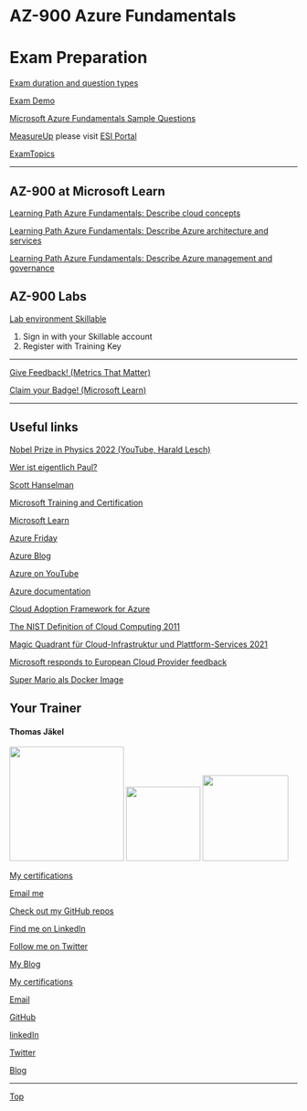 # AZ-900 Azure Fundamentals

# Exam Preparation

[Exam duration and question types](https://learn.microsoft.com/en-us/certifications/exam-duration-question-types)

[Exam Demo](https://aka.ms/examdemo)

[Microsoft Azure Fundamentals Sample Questions](https://learn.microsoft.com/en-us/certifications/resources/az-900-sample-questions)

[MeasureUp](https://www.measureup.com/microsoft-official-practice-test-az-900-microsoft-azure-fundamentals.html) please visit [ESI Portal](https://esi.microsoft.com/)

[ExamTopics](https://www.examtopics.com/)

---


## AZ-900 at Microsoft Learn

[Learning Path Azure Fundamentals: Describe cloud concepts](https://learn.microsoft.com/en-us/training/paths/microsoft-azure-fundamentals-describe-cloud-concepts/)

[Learning Path Azure Fundamentals: Describe Azure architecture and services](https://learn.microsoft.com/en-us/training/paths/azure-fundamentals-describe-azure-architecture-services/)

[Learning Path Azure Fundamentals: Describe Azure management and governance](https://learn.microsoft.com/en-us/training/paths/describe-azure-management-governance/)


## AZ-900 Labs

[Lab environment Skillable](https://brainymotion.learnondemand.net) 

1. Sign in with your Skillable account 
2. Register with Training Key

---

[Give Feedback! (Metrics That Matter)](#az-900-azure-fundamentals)

[Claim your Badge! (Microsoft Learn)](#az-900-azure-fundamentals)

---



## Useful links

[Nobel Prize in Physics 2022 (YouTube, Harald Lesch)](https://www.youtube.com/watch?v=-F8VFBrq1uU)

[Wer ist eigentlich Paul?](https://www.youtube.com/watch?v=FNZyCK1HwXM)

[Scott Hanselman](https://www.hanselman.com/)

[Microsoft Training and Certification](https://aka.ms/traincertposter)

[Microsoft Learn](https://docs.microsoft.com/en-us/learn/)

[Azure Friday](https://docs.microsoft.com/en-us/shows/azure-friday/)

[Azure Blog](https://azure.microsoft.com/en-us/blog/)

[Azure on YouTube](https://www.youtube.com/c/MicrosoftAzure)

[Azure documentation](https://docs.microsoft.com/en-us/azure/)

[Cloud Adoption Framework for Azure](https://docs.microsoft.com/en-us/azure/cloud-adoption-framework/)

[The NIST Definition of Cloud Computing 2011](https://csrc.nist.gov/publications/detail/sp/800-145/final)

[Magic Quadrant für Cloud-Infrastruktur und Plattform-Services 2021](https://www.gartner.com/technology/media-products/reprints/AWS/1-271W1OSP-DEU.html)

[Microsoft responds to European Cloud Provider feedback](https://blogs.microsoft.com/eupolicy/2022/05/18/microsoft-responds-to-european-cloud-provider-feedback-with-new-programs-and-principles/)

[Super Mario als Docker Image](https://hub.docker.com/r/bharathshetty4/supermario)




##  Your Trainer
#### Thomas Jäkel

<img src="https://download69118.blob.core.windows.net/anon/Profilbild.jpg" width="200"/>
<a href="https://www.credly.com/badges/c1fe9e82-60d2-4268-8204-3709479a2bf9/public_url"><img src="https://download69118.blob.core.windows.net/anon/MCT-badge.png" width="130"/></a>
<a href="https://www.credly.com/badges/fc4737d8-923a-4d37-8f1a-497c08a7c1ff/public_url"><img src="https://download69118.blob.core.windows.net/anon/AAI-badge.png" width="150"/></a>

[My certifications](https://www.credly.com/users/thomas-jakel)

[Email me](mailto:thomas.jaekel@brainymotion.de?subject=SC-900)

[Check out my GitHub repos](https://github.com/www42)

[Find me on LinkedIn](https://linkedin.com/in/tjkkll)

[Follow me on Twitter](https://twitter.com/tjkkll)

[My Blog](https://blog.az.training)

[My certifications](https://www.credly.com/users/thomas-jakel)

[Email](mailto:thomas.jaekel@brainymotion.de?subject=AZ-900)

[GitHub](https://github.com/www42)

[linkedIn](https://linkedin.com/in/tjkkll)

[Twitter](https://twitter.com/tjkkll)

[Blog](https://blog.az.training)

---

[Top](#az-900-azure-fundamentals)